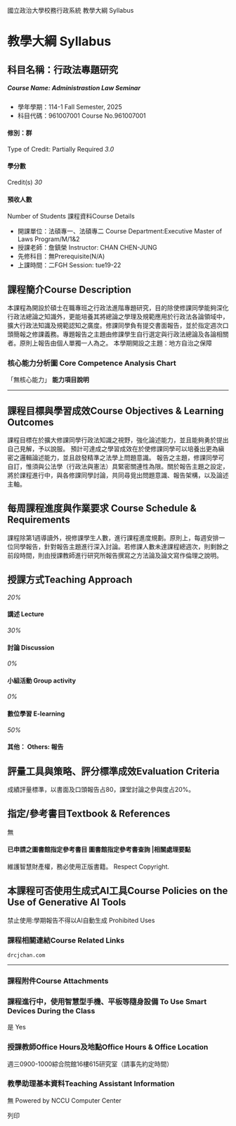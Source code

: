 國立政治大學校務行政系統 教學大綱 Syllabus
# 教學大綱 Syllabus
##  科目名稱：行政法專題研究 
#####  Course Name: Administrastion Law Seminar
  * 學年學期：114-1 Fall Semester, 2025 
  * 科目代碼：961007001 Course No.961007001


#### 修別：群
Type of Credit: Partially Required 
_3.0_
#### 學分數
Credit(s)
_30_
#### 預收人數
Number of Students
課程資料Course Details
  * 開課單位：法碩專一、法碩專二 Course Department:Executive Master of Laws Program/M/1&2 
  * 授課老師：詹鎮榮 Instructor: CHAN CHEN-JUNG 
  * 先修科目：無Prerequisite(N/A)
  * 上課時間：二FGH Session: tue19-22


##  課程簡介Course Description
本課程為開設於碩士在職專班之行政法進階專題研究，目的除使修課同學能夠深化行政法總論之知識外，更能培養其將總論之學理及規範應用於行政法各論領域中，擴大行政法知識及規範認知之廣度。修課同學負有提交書面報告，並於指定週次口頭簡報之修課義務。專題報告之主題由修課學生自行選定與行政法總論及各論相關者。原則上報告由個人單獨一人為之。
本學期開設之主題：地方自治之保障
###  核心能力分析圖 Core Competence Analysis Chart
「無核心能力」 
**能力項目說明**
* * *
##  課程目標與學習成效Course Objectives & Learning Outcomes 
課程目標在於擴大修課同學行政法知識之視野，強化論述能力，並且能夠勇於提出自己見解，予以說服。
預計可達成之學習成效在於使修課同學可以培養出更為縝密之邏輯論述能力，並且啟發精準之法學上問題意識。
報告之主題，修課同學可自訂，惟須與公法學（行政法與憲法）具緊密關連性為限。關於報告主題之設定，將於課程進行中，與各修課同學討論，共同尋覓出問題意識、報告架構，以及論述主軸。
##  每周課程進度與作業要求 Course Schedule & Requirements
課程除第1週導讀外，視修課學生人數，進行課程進度規劃。原則上，每週安排一位同學報告，針對報告主題進行深入討論。若修課人數未達課程總週次，則剩餘之前段時間，則由授課教師進行研究所報告撰寫之方法論及論文寫作倫理之說明。
##  授課方式Teaching Approach
_20%_
####  講述 Lecture
_30%_
####  討論 Discussion
_0%_
####  小組活動 Group activity
_0%_
####  數位學習 E-learning
_50%_
####  其他： Others: 報告 
##  評量工具與策略、評分標準成效Evaluation Criteria
成績評量標準，以書面及口頭報告占80，課堂討論之參與度占20%。
##  指定/參考書目Textbook & References
無
####  已申請之圖書館指定參考書目  圖書館指定參考書查詢 |相關處理要點
維護智慧財產權，務必使用正版書籍。 Respect Copyright.
##  本課程可否使用生成式AI工具Course Policies on the Use of Generative AI Tools
禁止使用:學期報告不得以AI自動生成 Prohibited Uses
###  課程相關連結Course Related Links
```
drcjchan.com
```

* * *
###  課程附件Course Attachments
###  課程進行中，使用智慧型手機、平板等隨身設備 To Use Smart Devices During the Class
是  Yes
###  授課教師Office Hours及地點Office Hours & Office Location
週三0900-1000綜合院館16樓615研究室（請事先約定時間）
###  教學助理基本資料Teaching Assistant Information
無
Powered by NCCU Computer Center
  
列印
